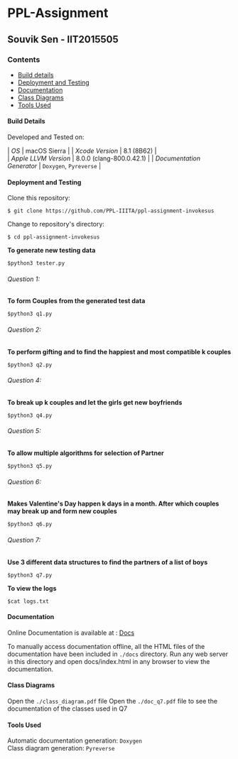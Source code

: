 # PPL-Assignment

## Souvik Sen - IIT2015505

### Contents
* [Build details](#build-details)
* [Deployment and Testing](#deployment-and-testing)
* [Documentation](https://ppl-iiita.github.io/ppl-assignment-invokesus/docs/html/index.html)
* [Class Diagrams](#class-diagrams)
* [Tools Used](#tools-used)  

#### Build Details
Developed and Tested on:  

| *OS* | macOS Sierra |
| *Xcode Version* | 8.1 (8B62) |  
| *Apple LLVM Version* | 8.0.0 (clang-800.0.42.1) |
| *Documentation Generator* | `Doxygen`, `Pyreverse` |

#### Deployment and Testing
Clone this repository:
```
$ git clone https://github.com/PPL-IIITA/ppl-assignment-invokesus
```

Change to repository's directory:
```
$ cd ppl-assignment-invokesus
```
**To generate new testing data**

```
$python3 tester.py
```
###### Question 1:
**To form Couples from the generated test data**

```
$python3 q1.py
```
###### Question 2:
**To perform gifting and to find the  happiest and most compatible k couples**

```
$python3 q2.py
```

###### Question 4:
**To break up k couples and let the girls get new boyfriends**
```
$python3 q4.py
```
###### Question 5:
**To allow multiple algorithms for selection of Partner**
```
$python3 q5.py
```
###### Question 6:
**Makes Valentine's Day happen k days in a month. After which couples may break up and form new couples**
```
$python3 q6.py
```
###### Question 7:
**Use 3 different data structures to find the partners of a list of boys**
```
$python3 q7.py
```

**To view the logs**

```
$cat logs.txt
```
#### Documentation
Online Documentation is available at : [Docs](https://ppl-iiita.github.io/ppl-assignment-invokesus/docs/html/index.html)

To manually access documentation offline, all the HTML files of the documentation have been included in `./docs` directory.
Run any web server in this directory and open docs/index.html in any browser to view the documentation.


#### Class Diagrams

Open the `./class_diagram.pdf` file
Open the `./doc_q7.pdf` file to see the documentation of the classes used in Q7

#### Tools Used
Automatic documentation generation: `Doxygen`  
Class diagram generation: `Pyreverse`
